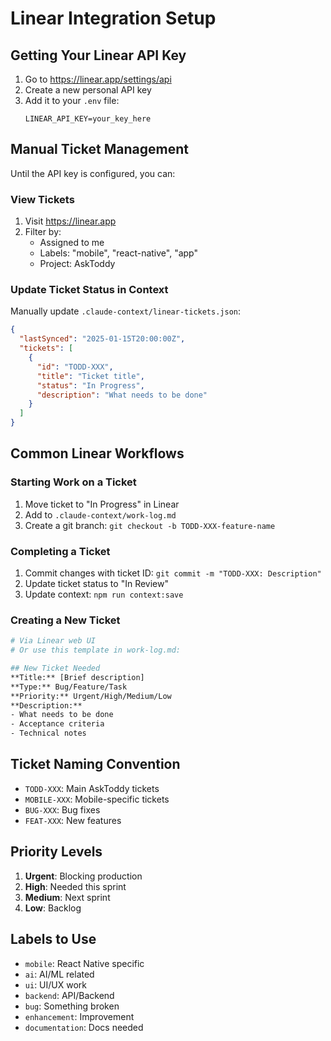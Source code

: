 # Linear Integration Setup

## Getting Your Linear API Key

1. Go to https://linear.app/settings/api
2. Create a new personal API key
3. Add it to your `.env` file:
   ```
   LINEAR_API_KEY=your_key_here
   ```

## Manual Ticket Management

Until the API key is configured, you can:

### View Tickets

1. Visit https://linear.app
2. Filter by:
   - Assigned to me
   - Labels: "mobile", "react-native", "app"
   - Project: AskToddy

### Update Ticket Status in Context

Manually update `.claude-context/linear-tickets.json`:

```json
{
  "lastSynced": "2025-01-15T20:00:00Z",
  "tickets": [
    {
      "id": "TODD-XXX",
      "title": "Ticket title",
      "status": "In Progress",
      "description": "What needs to be done"
    }
  ]
}
```

## Common Linear Workflows

### Starting Work on a Ticket

1. Move ticket to "In Progress" in Linear
2. Add to `.claude-context/work-log.md`
3. Create a git branch: `git checkout -b TODD-XXX-feature-name`

### Completing a Ticket

1. Commit changes with ticket ID: `git commit -m "TODD-XXX: Description"`
2. Update ticket status to "In Review"
3. Update context: `npm run context:save`

### Creating a New Ticket

```bash
# Via Linear web UI
# Or use this template in work-log.md:

## New Ticket Needed
**Title:** [Brief description]
**Type:** Bug/Feature/Task
**Priority:** Urgent/High/Medium/Low
**Description:**
- What needs to be done
- Acceptance criteria
- Technical notes
```

## Ticket Naming Convention

- `TODD-XXX`: Main AskToddy tickets
- `MOBILE-XXX`: Mobile-specific tickets
- `BUG-XXX`: Bug fixes
- `FEAT-XXX`: New features

## Priority Levels

1. **Urgent**: Blocking production
2. **High**: Needed this sprint
3. **Medium**: Next sprint
4. **Low**: Backlog

## Labels to Use

- `mobile`: React Native specific
- `ai`: AI/ML related
- `ui`: UI/UX work
- `backend`: API/Backend
- `bug`: Something broken
- `enhancement`: Improvement
- `documentation`: Docs needed
